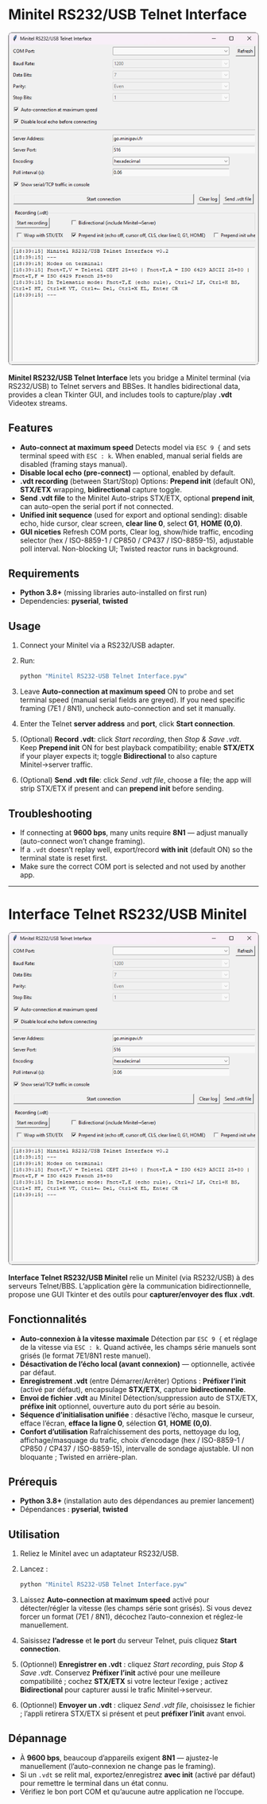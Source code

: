 # Minitel RS232/USB Telnet Interface

![Screenshot](./GUI.png)

**Minitel RS232/USB Telnet Interface** lets you bridge a Minitel terminal (via RS232/USB) to Telnet servers and BBSes. It handles bidirectional data, provides a clean Tkinter GUI, and includes tools to capture/play **.vdt** Videotex streams.

## Features

* **Auto-connect at maximum speed**
  Detects model via `ESC 9 {` and sets terminal speed with `ESC : k`. When enabled, manual serial fields are disabled (framing stays manual).
* **Disable local echo (pre-connect)** — optional, enabled by default.
* **.vdt recording** (between Start/Stop)
  Options: **Prepend init** (default ON), **STX/ETX** wrapping, **bidirectional** capture toggle.
* **Send .vdt file** to the Minitel
  Auto-strips STX/ETX, optional **prepend init**, can auto-open the serial port if not connected.
* **Unified init sequence** (used for export and optional sending): disable echo, hide cursor, clear screen, **clear line 0**, select **G1**, **HOME (0,0)**.
* **GUI niceties**
  Refresh COM ports, Clear log, show/hide traffic, encoding selector (hex / ISO-8859-1 / CP850 / CP437 / ISO-8859-15), adjustable poll interval.
  Non-blocking UI; Twisted reactor runs in background.

## Requirements

* **Python 3.8+** (missing libraries auto-installed on first run)
* Dependencies: **pyserial**, **twisted**

## Usage

1. Connect your Minitel via a RS232/USB adapter.
2. Run:

   ```bash
   python "Minitel RS232-USB Telnet Interface.pyw"
   ```
3. Leave **Auto-connection at maximum speed** ON to probe and set terminal speed (manual serial fields are greyed).
   If you need specific framing (7E1 / 8N1), uncheck auto-connection and set it manually.
4. Enter the Telnet **server address** and **port**, click **Start connection**.
5. (Optional) **Record .vdt**: click *Start recording*, then *Stop & Save .vdt*. Keep **Prepend init** ON for best playback compatibility; enable **STX/ETX** if your player expects it; toggle **Bidirectional** to also capture Minitel→server traffic.
6. (Optional) **Send .vdt file**: click *Send .vdt file*, choose a file; the app will strip STX/ETX if present and can **prepend init** before sending.

## Troubleshooting

* If connecting at **9600 bps**, many units require **8N1** — adjust manually (auto-connect won’t change framing).
* If a `.vdt` doesn’t replay well, export/record **with init** (default ON) so the terminal state is reset first.
* Make sure the correct COM port is selected and not used by another app.

---

# Interface Telnet RS232/USB Minitel

![Screenshot](./GUI.png)

**Interface Telnet RS232/USB Minitel** relie un Minitel (via RS232/USB) à des serveurs Telnet/BBS. L’application gère la communication bidirectionnelle, propose une GUI Tkinter et des outils pour **capturer/envoyer des flux .vdt**.

## Fonctionnalités

* **Auto-connexion à la vitesse maximale**
  Détection par `ESC 9 {` et réglage de la vitesse via `ESC : k`. Quand activée, les champs série manuels sont grisés (le format 7E1/8N1 reste manuel).
* **Désactivation de l’écho local (avant connexion)** — optionnelle, activée par défaut.
* **Enregistrement .vdt** (entre Démarrer/Arrêter)
  Options : **Préfixer l’init** (activé par défaut), encapsulage **STX/ETX**, capture **bidirectionnelle**.
* **Envoi de fichier .vdt** au Minitel
  Détection/suppression auto de STX/ETX, **préfixe init** optionnel, ouverture auto du port série au besoin.
* **Séquence d’initialisation unifiée** : désactive l’écho, masque le curseur, efface l’écran, **efface la ligne 0**, sélection **G1**, **HOME (0,0)**.
* **Confort d’utilisation**
  Rafraîchissement des ports, nettoyage du log, affichage/masquage du trafic, choix d’encodage (hex / ISO-8859-1 / CP850 / CP437 / ISO-8859-15), intervalle de sondage ajustable.
  UI non bloquante ; Twisted en arrière-plan.

## Prérequis

* **Python 3.8+** (installation auto des dépendances au premier lancement)
* Dépendances : **pyserial**, **twisted**

## Utilisation

1. Reliez le Minitel avec un adaptateur RS232/USB.
2. Lancez :

   ```bash
   python "Minitel RS232-USB Telnet Interface.pyw"
   ```
3. Laissez **Auto-connection at maximum speed** activé pour détecter/régler la vitesse (les champs série sont grisés).
   Si vous devez forcer un format (7E1 / 8N1), décochez l’auto-connexion et réglez-le manuellement.
4. Saisissez **l’adresse** et **le port** du serveur Telnet, puis cliquez **Start connection**.
5. (Optionnel) **Enregistrer en .vdt** : cliquez *Start recording*, puis *Stop & Save .vdt*. Conservez **Préfixer l’init** activé pour une meilleure compatibilité ; cochez **STX/ETX** si votre lecteur l’exige ; activez **Bidirectional** pour capturer aussi le trafic Minitel→serveur.
6. (Optionnel) **Envoyer un .vdt** : cliquez *Send .vdt file*, choisissez le fichier ; l’appli retirera STX/ETX si présent et peut **préfixer l’init** avant envoi.

## Dépannage

* À **9600 bps**, beaucoup d’appareils exigent **8N1** — ajustez-le manuellement (l’auto-connexion ne change pas le framing).
* Si un `.vdt` se relit mal, exportez/enregistrez **avec init** (activé par défaut) pour remettre le terminal dans un état connu.
* Vérifiez le bon port COM et qu’aucune autre application ne l’occupe.

